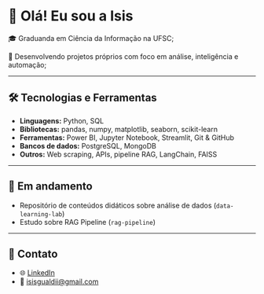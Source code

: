 # 👋 Olá! Eu sou a Isis

🎓 Graduanda em Ciência da Informação na UFSC;

🚀 Desenvolvendo projetos próprios com foco em análise, inteligência e automação;

---

## 🛠️ Tecnologias e Ferramentas

- **Linguagens:** Python, SQL
- **Bibliotecas:** pandas, numpy, matplotlib, seaborn, scikit-learn
- **Ferramentas:** Power BI, Jupyter Notebook, Streamlit, Git & GitHub
- **Bancos de dados:** PostgreSQL, MongoDB
- **Outros:** Web scraping, APIs, pipeline RAG, LangChain, FAISS

---


## 📌 Em andamento

- Repositório de conteúdos didáticos sobre análise de dados (`data-learning-lab`)
- Estudo sobre RAG Pipeline (`rag-pipeline`)

---

## 💼 Contato

- 🌐 [LinkedIn](https://www.linkedin.com/in/seu-perfil)
- 📧 isisgualdii@gmail.com


